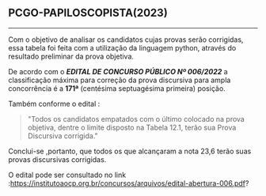 ## PCGO-PAPILOSCOPISTA(2023)
---

Com o objetivo de analisar os candidatos cujas provas serão corrigidas, essa tabela foi feita com a utilização da linguagem python, através do resultado preliminar da prova objetiva.

De acordo com o ***EDITAL DE CONCURSO PÚBLICO Nº 006/2022*** a classificação máxima para correção da prova discursiva para ampla concorrência é a **171ª** (centésima septuagésima primeira) posição.

Também conforme o edital :
> "Todos os candidatos empatados com o último colocado na prova objetiva, dentre o limite disposto na Tabela 12.1, terão sua Prova Discursiva corrigida."

Conclui-se ,portanto, que todos os que alcançaram a nota 23,6 terão suas provas discursivas corrigidas.

O edital pode ser consultado no link :https://institutoaocp.org.br/concursos/arquivos/edital-abertura-006.pdf?


